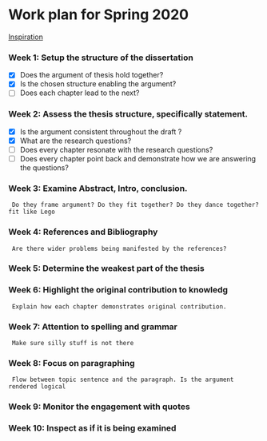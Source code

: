#  Work plan for Spring 2020 
[Inspiration](https://www.youtube.com/watch?v=XWW2_VseB-M)


### Week 1: Setup the structure of the dissertation 

- [X] Does the argument of thesis hold together? 
- [X] Is the chosen structure enabling the argument?  
- [ ] Does each chapter lead to the next? 
     
### Week 2: Assess the thesis structure, specifically statement. 

- [X] Is the argument consistent throughout the draft ? 
- [X] What are the research questions? 
- [ ] Does every chapter resonate with the research questions?
- [ ] Does every chapter point back and demonstrate how we are answering the questions?

### Week 3: Examine Abstract, Intro, conclusion. 
     Do they frame argument? Do they fit together? Do they dance together? fit like Lego

### Week 4: References and Bibliography  
     Are there wider problems being manifested by the references? 

### Week 5: Determine the weakest part of the thesis
              
### Week 6: Highlight the original contribution to knowledg
     Explain how each chapter demonstrates original contribution. 

### Week 7: Attention to spelling and grammar
     Make sure silly stuff is not there

### Week 8: Focus on paragraphing
     Flow between topic sentence and the paragraph. Is the argument rendered logical

### Week 9: Monitor the engagement with quotes 

### Week 10: Inspect as if it is being examined 
